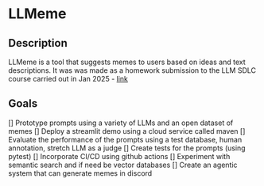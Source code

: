 # LLMeme

## Description

LLMeme is a tool that suggests memes to users based on ideas and text descriptions. It was was made as a homework submission to the LLM SDLC course carried out in Jan 2025 - [link](https://maven.com/hugo-stefan/building-llm-apps-ds-and-swe-from-first-principles)

## Goals
[] Prototype prompts using a variety of LLMs and an open dataset of memes
[] Deploy a streamlit demo using a cloud service called maven
[] Evaluate the performance of the prompts using a test database, human annotation, stretch LLM as a judge
[] Create tests for the prompts (using pytest)
[] Incorporate CI/CD using github actions
[] Experiment with semantic search and if need be vector databases
[] Create an agentic system that can generate memes in discord

